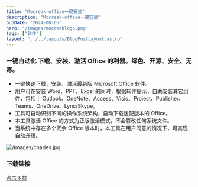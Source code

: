 ```yaml
---
title: "Mocreak-office一键安装"
description: "Mocreak-office一键安装"
pubDate: "2024-08-05"
hero: "/images/mocreaklogo.png"
tags: ["软件"]
layout: "../../layouts/BlogPostLayout.astro"
---
```


### 一键自动化 下载、安装、激活 Office 的利器。绿色、开源、安全、无毒。
- 一键快速下载、安装、激活最新版 Microsoft Office 软件。
- 用户可在安装 Word、PPT、Excel 的同时，根据软件提示，自助安装其它组件，包括： Outlook、OneNote、Access、Visio、Project、Publisher、Teams、OneDrive、Lync/Skype。
- 工具可自动识别不同的操作系统架构，自动下载适配版本的 Office。
- 本工具激活 Office 的方式为正版激活模式，不会篡改任何系统文件。
- 当系统中存在多个冗余 Office 版本时，本工具在用户同意的情况下，可实现自动升级。

![/images/charles.jpg](/images/installer_conf.png)

### 下载链接

[点击下载](https://file.xiaobaoku.cc/Mocreak_Installer_v2.3.0.703.exe)

